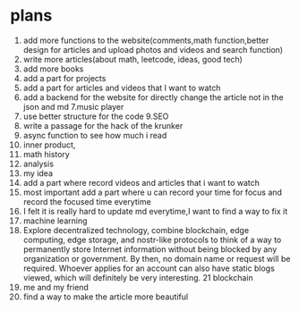 # plans
1. add more functions to the website(comments,math function,better design for articles and upload photos and videos and search function)
2. write more articles(about math, leetcode, ideas, good tech)
3. add more books
4. add a part for projects
5. add a part for articles and videos that I want to watch
6. add a backend for the website for directly change the article not in the json and md
7.music player
8. use better structure for the code
9.SEO
10. write a passage for the hack of the krunker
11. async function to see how much i read
12. inner product,
13. math history
14. analysis
15. my idea
16. add a part where record videos and articles that i want to watch
17. most important add a part where u can record your time for focus and record the focused time everytime
18. I felt it is really hard to update md everytime,I want to find a way to fix it
19. machine learning
20. Explore decentralized technology, combine blockchain, edge computing, edge storage, and nostr-like protocols to think of a way to permanently store Internet information without being blocked by any organization or government. By then, no domain name or request will be required. Whoever applies for an account can also have static blogs viewed, which will definitely be very interesting. 
21  blockchain
22. me and my friend
23. find a way to make the article more beautiful
